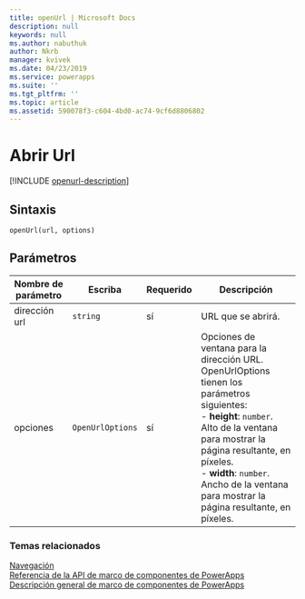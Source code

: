 ```yaml
---
title: openUrl | Microsoft Docs
description: null
keywords: null
ms.author: nabuthuk
author: Nkrb
manager: kvivek
ms.date: 04/23/2019
ms.service: powerapps
ms.suite: ''
ms.tgt_pltfrm: ''
ms.topic: article
ms.assetid: 590078f3-c604-4bd0-ac74-9cf6d8806802
---
```


# <a name="openurl"></a>Abrir Url

[!INCLUDE [openurl-description](includes/openurl-description.md)]

## <a name="syntax"></a>Sintaxis

`openUrl(url, options)`

## <a name="parameters"></a>Parámetros

| Nombre de parámetro|Escriba|Requerido|Descripción|
| ------------- |----|--------|-----------|
|dirección url|`string`|sí|URL que se abrirá.|
|opciones|`OpenUrlOptions`|sí|Opciones de ventana para la dirección URL. OpenUrlOptions tienen los parámetros siguientes: <br/>- **height**: `number`. Alto de la ventana para mostrar la página resultante, en píxeles.<br/>- **width**: `number`. Ancho de la ventana para mostrar la página resultante, en píxeles.|


### <a name="related-topics"></a>Temas relacionados

[Navegación](../navigation.md)<br/>
[Referencia de la API de marco de componentes de PowerApps](../../reference/index.md)<br/>
[Descripción general de marco de componentes de PowerApps](../../overview.md)